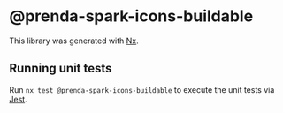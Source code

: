 # @prenda-spark-icons-buildable

This library was generated with [Nx](https://nx.dev).

## Running unit tests

Run `nx test @prenda-spark-icons-buildable` to execute the unit tests via [Jest](https://jestjs.io).
